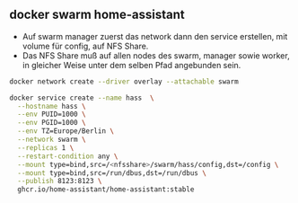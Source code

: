 ## docker swarm home-assistant

- Auf swarm manager zuerst das network dann den service erstellen, mit volume für config, auf NFS Share.
- Das NFS Share muß auf allen nodes des swarm, manager sowie worker, in gleicher Weise unter dem selben Pfad angebunden sein. 
```bash
docker network create --driver overlay --attachable swarm
```
```bash
docker service create --name hass  \
  --hostname hass \
  --env PUID=1000 \
  --env PGID=1000 \
  --env TZ=Europe/Berlin \
  --network swarm \
  --replicas 1 \
  --restart-condition any \
  --mount type=bind,src=/<nfsshare>/swarm/hass/config,dst=/config \
  --mount type=bind,src=/run/dbus,dst=/run/dbus \
  --publish 8123:8123 \
  ghcr.io/home-assistant/home-assistant:stable
```